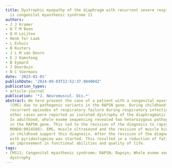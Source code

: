 ```yaml
---
title: Dystrophic myopathy of the diaphragm with recurrent severe respiratory failure
  is congenital myasthenic syndrome 11
authors:
- J J Kramer
- H T M Boon
- Q H Leijten
- Henk Ter Laak
- L Eshuis
- B Kusters
- J L M van Doorn
- E J Kamsteeg
- B Eymard
- J Doorduin
- N C Voermans
date: '2023-01-01'
publishDate: '2024-09-03T12:52:37.984004Z'
publication_types:
- article-journal
publication: '*J. Neuromuscul. Dis.*'
abstract: We here present the case of a patient with a congenital myasthenic syndrome
  (CMS) due to pathogenic variants in the RAPSN gene. During childhood he experienced
  recurrent episodes of respiratory failure during respiratory infections. This and
  other cases were reported as isolated dystrophy of the diaphragmatic musculature.
  In adulthood, whole exome sequencing revealed two heterozygous pathogenic variants
  in the RAPSN gene. This led to the revision of the diagnosis to rapsyn CMS11 (OMIM:616326,
  MONDO:0014588). EMG, muscle ultrasound and the revision of muscle biopsies taken
  in childhood support this diagnosis. After the revision of the diagnosis, treatment
  with pyridostigmine was started. This resulted in a reduction of fatigability and
  an improvement in functional abilities and quality of life.
tags:
- CMS11; Congenital myasthenic syndrome; RAPSN; Rapsyn; Whole exome sequencing; diaphragmatic
  dystrophy
---
```

